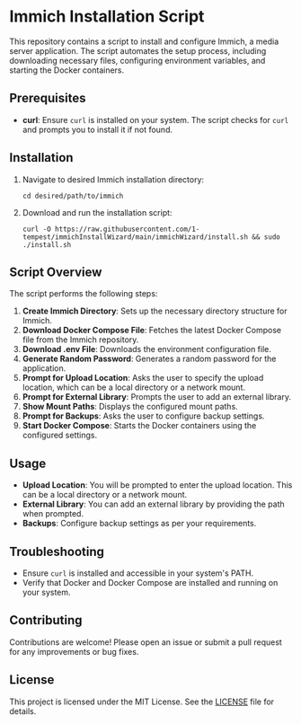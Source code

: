 # Immich Installation Script

This repository contains a script to install and configure Immich, a media server application. The script automates the setup process, including downloading necessary files, configuring environment variables, and starting the Docker containers.

## Prerequisites

- **curl**: Ensure `curl` is installed on your system. The script checks for `curl` and prompts you to install it if not found.

## Installation

1. Navigate to desired Immich installation directory:
    ```
    cd desired/path/to/immich
    ```

2. Download and run the installation script:
    ```
    curl -O https://raw.githubusercontent.com/1-tempest/immichInstallWizard/main/immichWizard/install.sh && sudo ./install.sh
    ```

## Script Overview

The script performs the following steps:

1. **Create Immich Directory**: Sets up the necessary directory structure for Immich.
2. **Download Docker Compose File**: Fetches the latest Docker Compose file from the Immich repository.
3. **Download .env File**: Downloads the environment configuration file.
4. **Generate Random Password**: Generates a random password for the application.
5. **Prompt for Upload Location**: Asks the user to specify the upload location, which can be a local directory or a network mount.
6. **Prompt for External Library**: Prompts the user to add an external library.
7. **Show Mount Paths**: Displays the configured mount paths.
8. **Prompt for Backups**: Asks the user to configure backup settings.
9. **Start Docker Compose**: Starts the Docker containers using the configured settings.

## Usage

- **Upload Location**: You will be prompted to enter the upload location. This can be a local directory or a network mount.
- **External Library**: You can add an external library by providing the path when prompted.
- **Backups**: Configure backup settings as per your requirements.

## Troubleshooting

- Ensure `curl` is installed and accessible in your system's PATH.
- Verify that Docker and Docker Compose are installed and running on your system.

## Contributing

Contributions are welcome! Please open an issue or submit a pull request for any improvements or bug fixes.

## License

This project is licensed under the MIT License. See the [LICENSE](LICENSE) file for details.
